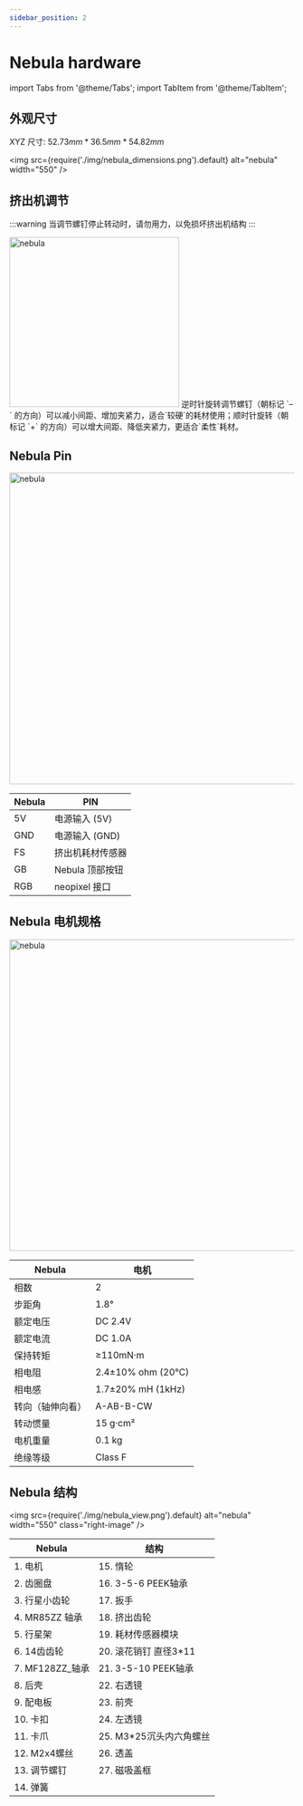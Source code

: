 ```yaml
---
sidebar_position: 2
---
```


# Nebula hardware

<!-- import lib start -->

import Tabs from '@theme/Tabs';
import TabItem from '@theme/TabItem';

<!-- import lib end -->

## 外观尺寸

XYZ 尺寸: $52.73 mm * 36.5 mm * 54.82 mm$

<img
    src={require('./img/nebula_dimensions.png').default}
    alt="nebula" width="550"
/>

## 挤出机调节

:::warning
当调节螺钉停止转动时，请勿用力，以免损坏挤出机结构
:::

<div class="div-table">
    <img
    src={require('./img/nebula_adjusting.png').default}
    alt="nebula" width="300" class="right-image"
    />
    逆时针旋转调节螺钉（朝标记 `–` 的方向）可以减小间距、增加夹紧力，适合`较硬`的耗材使用；顺时针旋转（朝标记 `+` 的方向）可以增大间距、降低夹紧力，更适合`柔性`耗材。
</div>

## Nebula Pin 

<div class="div-table">
    <img
        src={require('./img/nebula_pin.png').default}
        alt="nebula" width="550" class="right-image"
    />

| Nebula | PIN              |
| ------ | ---------------- |
| 5V     | 电源输入 (5V)    |
| GND    | 电源输入 (GND)   |
| FS     | 挤出机耗材传感器 |
| GB     | Nebula 顶部按钮  |
| RGB    | neopixel 接口    |

</div>


## Nebula 电机规格

<div class="div-table">
    <img
        src={require('./img/nebula_motor.png').default}
        alt="nebula" width="550" class="right-image"
    />


| Nebula           | 电机              |
| ---------------- | ----------------- |
| 相数             | 2                 |
| 步距角           | 1.8°              |
| 额定电压         | DC 2.4V           |
| 额定电流         | DC 1.0A           |
| 保持转矩         | ≥110mN·m          |
| 相电阻           | 2.4±10% ohm (20℃) |
| 相电感           | 1.7±20% mH (1kHz) |
| 转向（轴伸向看） | A-AB-B-CW         |
| 转动惯量         | 15 g·cm²          |
| 电机重量         | 0.1 kg            |
| 绝缘等级         | Class F           |

</div>

## Nebula 结构
<div class="div-table">

<img
    src={require('./img/nebula_view.png').default}
    alt="nebula" width="550" class="right-image"
/>

	
| Nebula          | 结构                    |
| --------------- | ----------------------- |
| 1. 电机         | 15. 惰轮                |
| 2. 齿圈盘       | 16. 3-5-6 PEEK轴承      |
| 3. 行星小齿轮   | 17. 扳手                |
| 4. MR85ZZ 轴承  | 18. 挤出齿轮            |
| 5. 行星架       | 19. 耗材传感器模块      |
| 6. 14齿齿轮     | 20. 滚花销钉 直径3*11   |
| 7. MF128ZZ_轴承 | 21. 3-5-10 PEEK轴承     |
| 8. 后壳         | 22. 右透镜              |
| 9. 配电板       | 23. 前壳                |
| 10. 卡扣        | 24. 左透镜              |
| 11. 卡爪        | 25. M3*25沉头内六角螺丝 |
| 12. M2x4螺丝    | 26. 透盖                |
| 13. 调节螺钉    | 27. 磁吸盖框            |
| 14. 弹簧        |                         |

</div>
